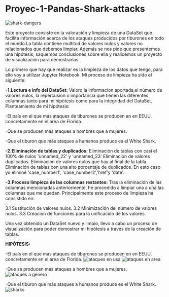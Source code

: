 # Proyec-1-Pandas-Shark-attacks
![shark-dangers](https://user-images.githubusercontent.com/113017465/198995330-241578d6-be52-4102-97ea-df8f2cd6f1ae.jpg)


Este proyecto consiste en la valoración y limpieza de una DataSet que facilita información acerca de los ataques producidos por tiburones en todo el mundo.La tabla contiene multitud de valores nulos y valores no relacionados que debemos limpiar. Además se nos pide que presentemos una hipótesis, saquemos conclusiones sobre ella y realicemos un proyecto de visualización para demostrarlas.

Lo primero que hay que realizar es la limpieza de los datos que tengo, para ello voy a utilizar Jupyter Notebook. Mi proceso de limpieza ha sido el siguiente:

  **-1.Lectura e info del DataSet:**
Valoro la informacion aportada,el número de valores nulos, la repercusion o importancia que tienen las diferentes columnas tanto para mi hipótesis como para la     integridad del DataSet. 
Planteamiento de mi hipótesis:

-El país en el que más ataques de tiburones se producen en en EEUU, concretamente en el area de Florida.

-Que se producen más ataques a hombres que a mujeres.

-Que el tiburon que más ataques a humanos produce es el White Shark.

  **-2.Eliminación de tablas y duplicados:**
Eliminación de tablas con casi el 100% de nulos 'unnamed_22' y 'unnamed_23'
Eliminación de valores duplicados.
Eliminación de valores nulos que hay al final de la tabla.
Eliminación de tablas con una alto porcentaje de duplicados. En esto caso yo eliminé 'case_number1', 'case_number2','href'y 'date'.

  **-3.Proceso limpieza de las columnas restantes:**
Tras la eliminación de las columnas mencionadas anteriormente, he procedido a limpiar una a una las columnas que me quedan.
Principalmente este proceso de limpieza ha consistido en:

3.1 Sustitución de valores nulos.
3.2 Minimización del número de valores nulos.
3.3 Creación de funciones para la unificación de los valores.

Una vez obtenido un DataSet nuevo y limpio, llevo a cabo un proceso de visualización para poder demostrar mi hipótesis a través de la creación de tablas.


**HIPÓTESIS:**

-El país en el que más ataques de tiburones se producen en en EEUU, concretamente en el area de Florida.
![ataques en usa](https://user-images.githubusercontent.com/113017465/198994093-a8832eb1-0b46-411f-b275-b2152b5eadd2.png)
![ataques en area](https://user-images.githubusercontent.com/113017465/198994221-337a70b6-c429-409f-a242-3d3caefe7330.png)

-Que se producen más ataques a hombres que a mujeres.
![ataques a genero](https://user-images.githubusercontent.com/113017465/198994264-f68339b1-0d46-4018-ad3c-cb2c3be05406.png)

-Que el tiburon que más ataques a humanos produce es el White Shark.
![sharks](https://user-images.githubusercontent.com/113017465/198994340-d53ce9f6-490d-42a8-9aeb-220d110cce61.png)




